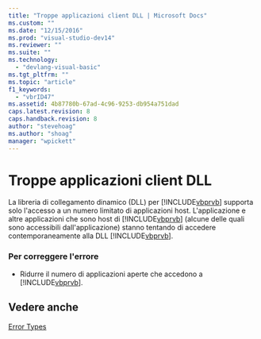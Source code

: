 ```yaml
---
title: "Troppe applicazioni client DLL | Microsoft Docs"
ms.custom: ""
ms.date: "12/15/2016"
ms.prod: "visual-studio-dev14"
ms.reviewer: ""
ms.suite: ""
ms.technology: 
  - "devlang-visual-basic"
ms.tgt_pltfrm: ""
ms.topic: "article"
f1_keywords: 
  - "vbrID47"
ms.assetid: 4b87780b-67ad-4c96-9253-db954a751dad
caps.latest.revision: 8
caps.handback.revision: 8
author: "stevehoag"
ms.author: "shoag"
manager: "wpickett"
---
```

# Troppe applicazioni client DLL
La libreria di collegamento dinamico \(DLL\) per [!INCLUDE[vbprvb](../code-quality/includes/vbprvb_md.md)] supporta solo l'accesso a un numero limitato di applicazioni host. L'applicazione e altre applicazioni che sono host di [!INCLUDE[vbprvb](../code-quality/includes/vbprvb_md.md)] \(alcune delle quali sono accessibili dall'applicazione\) stanno tentando di accedere contemporaneamente alla DLL [!INCLUDE[vbprvb](../code-quality/includes/vbprvb_md.md)].  
  
### Per correggere l'errore  
  
-   Ridurre il numero di applicazioni aperte che accedono a [!INCLUDE[vbprvb](../code-quality/includes/vbprvb_md.md)].  
  
## Vedere anche  
 [Error Types](/dotnet/visual-basic/programming-guide/language-features/error-types)
